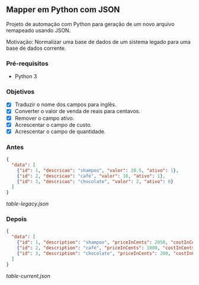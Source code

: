 ## Mapper em Python com JSON

Projeto de automação com Python para geração de um novo arquivo remapeado usando JSON.

Motivação: Normalizar uma base de dados de um sistema legado para uma base de dados corrente.

### Pré-requisitos
  - Python 3

### Objetivos
- [x] Traduzir o nome dos campos para inglês.
- [x] Converter o valor de venda de reais para centavos.
- [x] Remover o campo ativo.
- [x] Acrescentar o campo de custo.
- [x] Acrescentar o campo de quantidade.

### Antes
```json
{
  "data": [
    {"id": 1, "descricao": "shampoo", "valor": 20.5, "ativo": 1},
    {"id": 2, "descricao": "café", "valor": 10, "ativo": 1},
    {"id": 3, "descricao": "chocolate", "valor": 2, "ativo": 0}
  ]
}
```
*table-legacy.json*
### Depois
```json
{
  "data": [
    {"id": 1, "description": "shampoo", "priceInCents": 2050, "costInCents": 1025, "amount": 1},
    {"id": 2, "description": "café", "priceInCents": 1000, "costInCents": 500, "amount": 1},
    {"id": 3, "description": "chocolate", "priceInCents": 200, "costInCents": 100, "amount": 1}
  ]
}
```
*table-current.json*